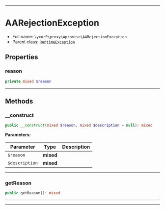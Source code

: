 ***

# AARejectionException





* Full name: `\yxorP\proxy\Apromise\AARejectionException`
* Parent class: [`RuntimeException`](../../../RuntimeException.md)



## Properties


### reason



```php
private mixed $reason
```






***

## Methods


### __construct



```php
public __construct(mixed $reason, mixed $description = null): mixed
```








**Parameters:**

| Parameter | Type | Description |
|-----------|------|-------------|
| `$reason` | **mixed** |  |
| `$description` | **mixed** |  |




***

### getReason



```php
public getReason(): mixed
```











***


***


